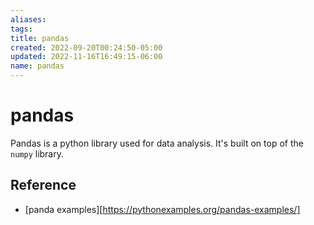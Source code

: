 ```yaml
---
aliases: 
tags: 
title: pandas
created: 2022-09-20T00:24:50-05:00
updated: 2022-11-16T16:49:15-06:00
name: pandas
---
```

# pandas

Pandas is a python library used for data analysis.  It's built on top of the `numpy` library.

## Reference
- [panda examples][https://pythonexamples.org/pandas-examples/]
